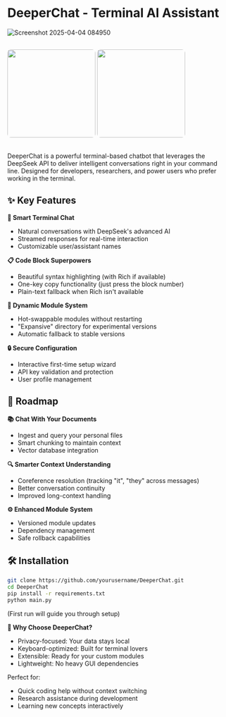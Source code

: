 # DeeperChat - Terminal AI Assistant
![Screenshot 2025-04-04 084950](https://github.com/user-attachments/assets/56bf1b40-db72-499f-9ee6-70a6174d0b9f)
<div style="display: flex; overflow-x: auto; gap: 16px; padding: 16px 0;">
  <div style="flex: 0 0 auto; min-width: 300px; text-align: left;">
    <img src="https://github.com/user-attachments/assets/56bf1b40-db72-499f-9ee6-70a6174d0b9f" style="height: 200px; border-radius: 8px;">
    <img src="./images/2.png" style="height: 200px; border-radius: 8px;">
    <p> </p>
  </div>
</div>
DeeperChat is a powerful terminal-based chatbot that leverages the DeepSeek API to deliver intelligent conversations right in your command line. Designed for developers, researchers, and power users who prefer working in the terminal.

## ✨ Key Features

**💬 Smart Terminal Chat**  
- Natural conversations with DeepSeek's advanced AI  
- Streamed responses for real-time interaction  
- Customizable user/assistant names  

**📋 Code Block Superpowers**  
- Beautiful syntax highlighting (with Rich if available)  
- One-key copy functionality (just press the block number)  
- Plain-text fallback when Rich isn't available  

**🔄 Dynamic Module System**  
- Hot-swappable modules without restarting  
- "Expansive" directory for experimental versions  
- Automatic fallback to stable versions  

**🔒 Secure Configuration**  
- Interactive first-time setup wizard  
- API key validation and protection  
- User profile management  

## 🚀 Roadmap

**📚 Chat With Your Documents**  
- Ingest and query your personal files  
- Smart chunking to maintain context  
- Vector database integration  

**🔍 Smarter Context Understanding**  
- Coreference resolution (tracking "it", "they" across messages)  
- Better conversation continuity  
- Improved long-context handling  

**⚙️ Enhanced Module System**  
- Versioned module updates  
- Dependency management  
- Safe rollback capabilities  

## 🛠️ Installation

```bash
git clone https://github.com/yourusername/DeeperChat.git
cd DeeperChat
pip install -r requirements.txt
python main.py
```
(First run will guide you through setup)

**🌟 Why Choose DeeperChat?**
- Privacy-focused: Your data stays local
- Keyboard-optimized: Built for terminal lovers
- Extensible: Ready for your custom modules
- Lightweight: No heavy GUI dependencies

Perfect for:
- Quick coding help without context switching
- Research assistance during development
- Learning new concepts interactively
